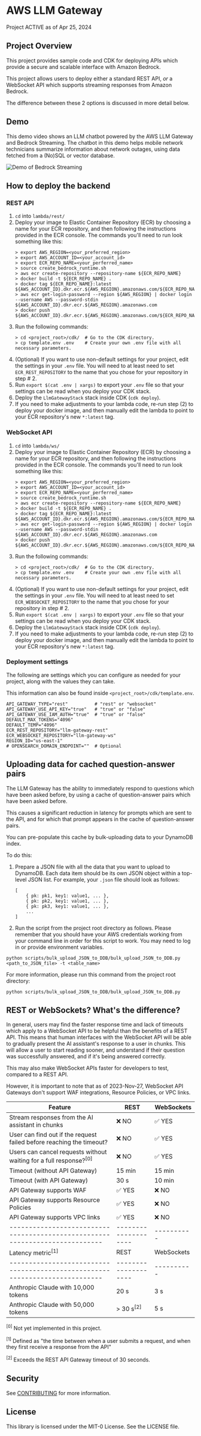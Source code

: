 # AWS LLM Gateway

Project ACTIVE as of Apr 25,  2024

## Project Overview

This project provides sample code and CDK for deploying APIs which provide a secure and scalable interface with Amazon Bedrock.

This project allows users to deploy either a standard REST API, *or* a WebSocket API which supports streaming responses from Amazon Bedrock.

The difference between these 2 options is discussed in more detail below.

## Demo

This demo video shows an LLM chatbot powered by the AWS LLM Gateway and Bedrock Streaming. 
The chatbot in this demo helps mobile network technicians summarize information about network outages, using data fetched from a (No)SQL or vector database.

![Demo of Bedrock Streaming](./media/streaming_demo.gif)

## How to deploy the backend

### REST API

1. `cd` into `lambda/rest/`
2. Deploy your image to Elastic Container Repository (ECR) by choosing a name for your ECR repository, and then following the
   instructions provided in the ECR console. The commands you'll need to run
   look something like this:
   ```
   > export AWS_REGION=<your_preferred_region>
   > export AWS_ACCOUNT_ID=<your_account_id>
   > export ECR_REPO_NAME=<your_perferred_name>
   > source create_bedrock_runtime.sh
   > aws ecr create-repository --repository-name ${ECR_REPO_NAME}
   > docker build -t ${ECR_REPO_NAME} .
   > docker tag ${ECR_REPO_NAME}:latest ${AWS_ACCOUNT_ID}.dkr.ecr.${AWS_REGION}.amazonaws.com/${ECR_REPO_NAME}:latest
   > aws ecr get-login-password --region ${AWS_REGION} | docker login --username AWS --password-stdin ${AWS_ACCOUNT_ID}.dkr.ecr.${AWS_REGION}.amazonaws.com
   > docker push ${AWS_ACCOUNT_ID}.dkr.ecr.${AWS_REGION}.amazonaws.com/${ECR_REPO_NAME}:latest
   ```
3. Run the following commands:
   ```
   > cd <project_root>/cdk/  # Go to the CDK directory.
   > cp template.env .env    # Create your own .env file with all necessary parameters.
   ```
4. (Optional) If you want to use non-default settings for your project, edit the settings in your `.env` file. 
   You will need to at least need to set `ECR_REST_REPOSITORY` to the name that you chose for your repository in step # 2.
5. Run `export $(cat .env | xargs)` to export your `.env` file so that your settings can be read when you deploy your CDK stack.
6. Deploy the `LlmGatewayStack` stack inside CDK (`cdk deploy`).
7. If you need to make adjustments to your lambda code, re-run step (2) to
   deploy your docker image, and then manually edit the lambda to point to your
   ECR repository's new `*:latest` tag.

### WebSocket API

1. `cd` into `lambda/ws/`
2. Deploy your image to Elastic Container Repository (ECR) by choosing a name for your ECR repository, and then following the
   instructions provided in the ECR console. The commands you'll need to run
   look something like this:
   ```
   > export AWS_REGION=<your_preferred_region>
   > export AWS_ACCOUNT_ID=<your_account_id>
   > export ECR_REPO_NAME=<your_perferred_name>
   > source create_bedrock_runtime.sh
   > aws ecr create-repository --repository-name ${ECR_REPO_NAME}
   > docker build -t ${ECR_REPO_NAME} .
   > docker tag ${ECR_REPO_NAME}:latest ${AWS_ACCOUNT_ID}.dkr.ecr.${AWS_REGION}.amazonaws.com/${ECR_REPO_NAME}:latest
   > aws ecr get-login-password --region ${AWS_REGION} | docker login --username AWS --password-stdin ${AWS_ACCOUNT_ID}.dkr.ecr.${AWS_REGION}.amazonaws.com
   > docker push ${AWS_ACCOUNT_ID}.dkr.ecr.${AWS_REGION}.amazonaws.com/${ECR_REPO_NAME}:latest
   ```
3. Run the following commands:
   ```
   > cd <project_root>/cdk/  # Go to the CDK directory.
   > cp template.env .env    # Create your own .env file with all necessary parameters.
   ```
4. (Optional) If you want to use non-default settings for your project, edit the settings in your `.env` file. 
   You will need to at least need to set `ECR_WEBSOCKET_REPOSITORY` to the name that you chose for your repository in step # 2.
5. Run `export $(cat .env | xargs)` to export your `.env` file so that your settings can be read when you deploy your CDK stack.
6. Deploy the `LlmGatewayStack` stack inside CDK (`cdk deploy`).
7. If you need to make adjustments to your lambda code, re-run step (2) to
   deploy your docker image, and then manually edit the lambda to point to your
   ECR repository's new `*:latest` tag.

### Deployment settings

The following are settings which you can configure as needed for your project, along with the values they can take.

This information can also be found inside `<project_root>/cdk/template.env`.

```
API_GATEWAY_TYPE="rest"          # "rest" or "websocket"
API_GATEWAY_USE_API_KEY="true"   # "true" or "false"
API_GATEWAY_USE_IAM_AUTH="true"  # "true" or "false"
DEFAULT_MAX_TOKENS="4096"
DEFAULT_TEMP="4096"
ECR_REST_REPOSITORY="llm-gateway-rest"
ECR_WEBSOCKET_REPOSITORY="llm-gateway-ws"
REGION_ID="us-east-1"
# OPENSEARCH_DOMAIN_ENDPOINT=""  # Optional
```

## Uploading data for cached question-answer pairs

The LLM Gateway has the ability to immediately respond to questions which have been asked before, by using a cache of question-answer pairs which have been asked before.

This causes a significant reduction in latency for prompts which are sent to the API, and for which that prompt appears in the cache of question-answer pairs.

You can pre-populate this cache by bulk-uploading data to your DynamoDB index.

To do this:
1. Prepare a JSON file with all the data that you want to upload to DynamoDB.
    Each data item should be its own JSON object within a top-level JSON list.
    For example, your `.json` file should look as follows:
    ```
    [
        { pk: pk1, key1: value1, ... },
        { pk: pk2, key1: value1, ... },
        { pk: pk3, key1: value1, ... },
        ...
    ]
    ```
2. Run the script from the project root directory as follows. Please remember that you should have your AWS credentials working from your command line in order for this script to work. You may need to log in or provide environment variables.
```
python scripts/bulk_upload_JSON_to_DDB/bulk_upload_JSON_to_DDB.py <path_to_JSON_file> -t <table_name>
```

For more information, please run this command from the project root directory:
```
python scripts/bulk_upload_JSON_to_DDB/bulk_upload_JSON_to_DDB.py
```

## REST or WebSockets? What's the difference?

In general, users may find the faster response time and lack of timeouts which apply to a WebSocket API to be helpful than the benefits of a REST API. This means that human interfaces with the WebSocket API will be able to gradually present the AI assistant's response to a user in chunks. This will allow a user to start reading sooner, and understand if their question was successfully answered, and if it's being answered correctly. 

This may also make WebSocket APIs faster for developers to test, compared to a REST API.

However, it is important to note that as of 2023-Nov-27, WebSocket API Gateways don't support WAF integrations, Resource Policies, or VPC links.

| Feature                                                                      | REST                 | WebSockets |
| ---------------------------------------------------------------------------- |--------------------- | ---------- |
| Stream responses from the AI assistant in chunks                             | ❌ NO                | ✅ YES     |
| User can find out if the request failed before reaching the timeout?         | ❌ NO                | ✅ YES     |
| Users can cancel requests without waiting for a full response?<sup>[0]</sup> | ❌ NO                | ✅ YES     |
| Timeout (without API Gateway)                                                | 15 min               | 15 min     |
| Timeout (with API Gateway)                                                   | 30 s                 | 10 min     |
| API Gateway supports WAF                                                     | ✅ YES               | ❌ NO      |
| API Gateway supports Resource Policies                                       | ✅ YES               | ❌ NO      |
| API Gateway supports VPC links                                               | ✅ YES               | ❌ NO      |
| ---------------------------------------------------------------------------- | -------------------- | ---------- |
| Latency metric<sup>[1]</sup>                                                 | REST                 | WebSockets |
| ---------------------------------------------------------------------------- | -------------------- | ---------- |
| Anthropic Claude with 10,000 tokens                                          | 20 s                 | 3 s        |
| Anthropic Claude with 50,000 tokens                                          | > 30 s<sup>[2]</sup> | 5 s        |

<sup>[0]</sup> Not yet implemented in this project.

<sup>[1]</sup> Defined as "the time between when a user submits a request, and when they first receive a response from the API"

<sup>[2]</sup> Exceeds the REST API Gateway timeout of 30 seconds.


## Security
See [CONTRIBUTING](CONTRIBUTING.md#security-issue-notifications) for more information.

## License
This library is licensed under the MIT-0 License. See the LICENSE file.
